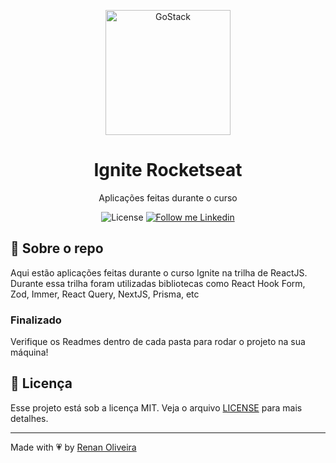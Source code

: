 <p align="center">
    <img alt="GoStack" src="https://rocketseat-cdn.s3-sa-east-1.amazonaws.com/rocketseat_logo.png" width="200px" />
</p>

<h1 align="center">
  Ignite Rocketseat
</h1>

<p align="center">Aplicações feitas durante o curso</p>

<p align="center">
  <img alt="License" src="https://img.shields.io/badge/license-MIT-191A1E">

  <a href="https://www.linkedin.com/in/renansmoliveira/">
    <img alt="Follow me Linkedin" src="https://img.shields.io/badge/Follow%20up-renansmoliveira-191A1E?style=social&logo=linkedin">
  </a>
</p>

## :rocket: Sobre o repo

Aqui estão aplicações feitas durante o curso Ignite na trilha de ReactJS. Durante essa trilha foram utilizadas bibliotecas como React Hook Form, Zod, Immer, React Query, NextJS, Prisma, etc

### **Finalizado**

Verifique os Readmes dentro de cada pasta para rodar o projeto na sua máquina!

## :memo: Licença

Esse projeto está sob a licença MIT. Veja o arquivo [LICENSE](https://github.com/lmaoclost/projetos-ignite/blob/master/LICENSE.md) para mais detalhes.

---

Made with :heartpulse: by [Renan Oliveira](https://github.com/lmaoclost)
